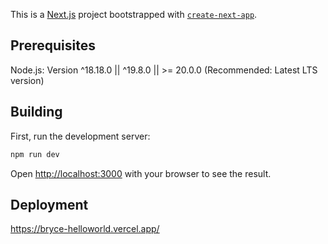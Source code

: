 This is a [Next.js](https://nextjs.org) project bootstrapped with [`create-next-app`](https://nextjs.org/docs/app/api-reference/cli/create-next-app).

## Prerequisites

Node.js: Version ^18.18.0 || ^19.8.0 || >= 20.0.0 (Recommended: Latest LTS version)

## Building

First, run the development server:

```bash
npm run dev
```

Open [http://localhost:3000](http://localhost:3000) with your browser to see the result.

## Deployment

https://bryce-helloworld.vercel.app/
